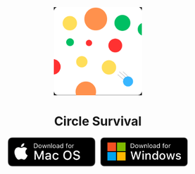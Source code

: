 <div align="center">
    <img src="icon.icns" width=200 height=200>
    <h1>Circle Survival</h1>
    <div style="display: flex; justify-content: center; gap: 10px;">
        <a href="https://github.com/MoHHamMed-2030/circle_survival/releases/tag/v0.0.5">
            <img src="mac.png" width=200>
        </a>
        <a href="">
            <img src="windows.png" width=200>
        </a>
    </div>
</div>

